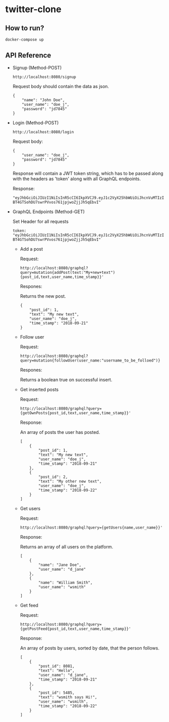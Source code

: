 # twitter-clone

## How to run?

```bash
docker-compose up
```

## API Reference

* Signup (Method-POST)
    ```
    http://localhost:8080/signup
    ```
    Request body should contain the data as json.
    
    ```
    {
        "name": "John Doe",
        "user_name": "doe_j",
        "password": "jd7845"
    }
    ```

* Login (Method-POST)
    ```
    http://localhost:8080/login
    ```
    Request body:

    ```
    {
	    "user_name": "doe_j",
	    "password": "jd7845"
    }
    ```

    Response will contain a JWT token string, which has to be passed along with the headers as 'token' along with all GraphQL endpoints.

    Response:
    ```
    "eyJhbGciOiJIUzI1NiIsInR5cCI6IkpXVCJ9.eyJ1c2VyX25hbWUiOiJhcnVuMTIzIiwiZXhwIjoxNTM3NTg5MjU2fQ.Yy1O-BT4GTSohDU7swrPVvos761jpjwoZjjJh5qEbvI"
    ```
* GraphQL Endpoints (Method-GET)

    Set Header for all requests

    ```
    token: "eyJhbGciOiJIUzI1NiIsInR5cCI6IkpXVCJ9.eyJ1c2VyX25hbWUiOiJhcnVuMTIzIiwiZXhwIjoxNTM3NTg5MjU2fQ.Yy1O-BT4GTSohDU7swrPVvos761jpjwoZjjJh5qEbvI"
    ```

    * Add a post

        Request:

        ```
        http://localhost:8080/graphql?query=mutation{addPost(text:"My+new+text"){post_id,text,user_name,time_stamp}}'
        ```

        Respones:
        
        Returns the new post.

        ```
        {
            "post_id": 1,
            "text": "My new text",
            "user_name": "doe_j",
            "time_stamp": "2018-09-21"
        }
        ```

    * Follow user

        Request:

        ```
        http://localhost:8080/graphql?query=mutation{followUser(user_name:"username_to_be_folloed")}
        ```
        Respones:
        
        Returns a boolean true on successful insert.

    * Get inserted posts

        Request:

        ```
        http://localhost:8080/graphql?query={getOwnPosts{post_id,text,user_name,time_stamp}}'
        ```
        Response:

        An array of posts the user has posted.

        ```
        [
            {
                "post_id": 1,
                "text": "My new text",
                "user_name": "doe_j",
                "time_stamp": "2018-09-21"
            },
            {
                "post_id": 2,
                "text": "My other new text",
                "user_name": "doe_j",
                "time_stamp": "2018-09-22"
            }
        ]

        ```

    * Get users

        Request:

        ```
        http://localhost:8080/graphql?query={getUsers{name,user_name}}'
        ```
        Response:

        Returns an array of all users on the platform.

        ```
        [
            {
                "name": "Jane Doe",
                "user_name": "d_jane"
            },
            {
                "name": "William Smith",
                "user_name": "wsmith"
            }
        ]

        ```

    * Get feed
    
        Request:

        ```
        http://localhost:8080/graphql?query={getPostFeed{post_id,text,user_name,time_stamp}}'
        ```    

        Response:

        An array of posts by users, sorted by date, that the person follows.

        ```
        [
            {
                "post_id": 8081,
                "text": "Hello",
                "user_name": "d_jane",
                "time_stamp": "2018-09-21"
            },
            {
                "post_id": 5485,
                "text": "wsmith says Hi!",
                "user_name": "wsmith",
                "time_stamp": "2018-09-22"
            }
        ]

        ```
